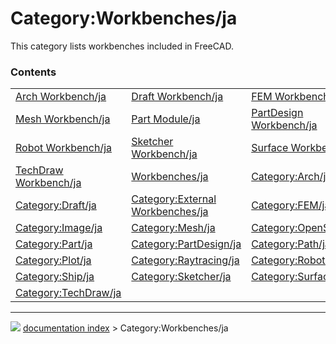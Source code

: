 # Category:Workbenches/ja
This category lists workbenches included in FreeCAD.

### Contents

|     |     |     |
| --- | --- | --- |
| [Arch Workbench/ja](Arch_Workbench/ja.md) | [Draft Workbench/ja](Draft_Workbench/ja.md) | [FEM Workbench/ja](FEM_Workbench/ja.md) |
| [Mesh Workbench/ja](Mesh_Workbench/ja.md) | [Part Module/ja](Part_Module/ja.md) | [PartDesign Workbench/ja](PartDesign_Workbench/ja.md) |
| [Robot Workbench/ja](Robot_Workbench/ja.md) | [Sketcher Workbench/ja](Sketcher_Workbench/ja.md) | [Surface Workbench/ja](Surface_Workbench/ja.md) |
| [TechDraw Workbench/ja](TechDraw_Workbench/ja.md) | [Workbenches/ja](Workbenches/ja.md) | [Category:Arch/ja](Category_Arch/ja.md) |
| [Category:Draft/ja](Category_Draft/ja.md) | [Category:External Workbenches/ja](Category_External_Workbenches/ja.md) | [Category:FEM/ja](Category_FEM/ja.md) |
| [Category:Image/ja](Category_Image/ja.md) | [Category:Mesh/ja](Category_Mesh/ja.md) | [Category:OpenSCAD/ja](Category_OpenSCAD/ja.md) |
| [Category:Part/ja](Category_Part/ja.md) | [Category:PartDesign/ja](Category_PartDesign/ja.md) | [Category:Path/ja](Category_Path/ja.md) |
| [Category:Plot/ja](Category_Plot/ja.md) | [Category:Raytracing/ja](Category_Raytracing/ja.md) | [Category:Robot/ja](Category_Robot/ja.md) |
| [Category:Ship/ja](Category_Ship/ja.md) | [Category:Sketcher/ja](Category_Sketcher/ja.md) | [Category:Surface/ja](Category_Surface/ja.md) |
| [Category:TechDraw/ja](Category_TechDraw/ja.md) |



---
![](images/Button_right.svg) [documentation index](../README.md) > Category:Workbenches/ja
